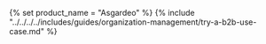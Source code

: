 {% set product_name = "Asgardeo" %}
{% include "../../../../includes/guides/organization-management/try-a-b2b-use-case.md" %}